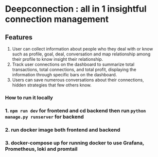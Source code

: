 # Deepconnection : all in 1 insightful connection management 

## Features
1. User can collect information about people who they deal with or know such as profile, goal, deal, conversation and map relationship among their profile to know insight their relationship.
2. Track user connections on the dashboard to summarize total transactions, total connections, and total profit, displaying the information through specific bars on the dashboard.
3. Users can save numerous conversations about their connections, hidden strategies that few others know.

### How to run it locally 
### 1. `npm run dev` for frontend and cd backend then run `python manage.py runserver` for backend
### 2. run docker image both frontend and backend 
### 3. docker-compose up for running docker to use Grafana, Prometheus, loki and promtail 


